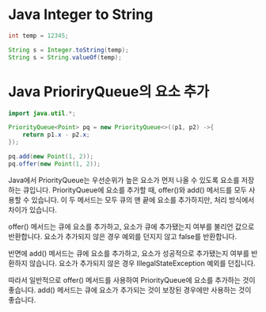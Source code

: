 # Java Integer to String
```java
int temp = 12345;

String s = Integer.toString(temp);
String s = String.valueOf(temp);
```

# Java PrioriryQueue의 요소 추가
```java
import java.util.*;

PriorityQueue<Point> pq = new PriorityQueue<>((p1, p2) ->{
    return p1.x - p2.x;
});

pq.add(new Point(1, 2));
pq.offer(new Point(1, 2));
```
Java에서 PriorityQueue는 우선순위가 높은 요소가 먼저 나올 수 있도록 요소를 저장하는 큐입니다. PriorityQueue에 요소를 추가할 때, offer()와 add() 메서드를 모두 사용할 수 있습니다. 이 두 메서드는 모두 큐의 맨 끝에 요소를 추가하지만, 처리 방식에서 차이가 있습니다.

offer() 메서드는 큐에 요소를 추가하고, 요소가 큐에 추가됐는지 여부를 불리언 값으로 반환합니다. 요소가 추가되지 않은 경우 예외를 던지지 않고 false를 반환합니다.

반면에 add() 메서드는 큐에 요소를 추가하고, 요소가 성공적으로 추가됐는지 여부를 반환하지 않습니다. 요소가 추가되지 않은 경우 IllegalStateException 예외를 던집니다.

따라서 일반적으로 offer() 메서드를 사용하여 PriorityQueue에 요소를 추가하는 것이 좋습니다. add() 메서드는 큐에 요소가 추가되는 것이 보장된 경우에만 사용하는 것이 좋습니다.
